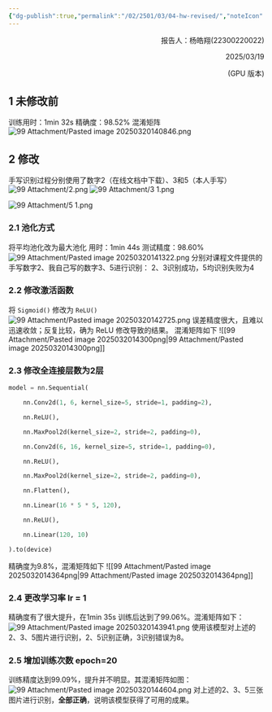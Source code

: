 ```yaml
---
{"dg-publish":true,"permalink":"/02/2501/03/04-hw-revised/","noteIcon":"","created":"2025-03-17T23:16","updated":"2025-07-01T13:38"}
---
```


<p align="right">报告人：杨皓翔(22300220022)</p>
<p align="right">2025/03/19</p>
<p align="right">(GPU 版本)</p>

## 1 未修改前
训练用时：1min 32s
精确度：98.52%
混淆矩阵 
![99 Attachment/Pasted image 20250320140846.png](/img/user/99%20Attachment/Pasted%20image%2020250320140846.png)
## 2 修改
手写识别过程分别使用了数字2（在线文档中下载）、3和5（本人手写）
![99 Attachment/2.png](/img/user/99%20Attachment/2.png)
![99 Attachment/3 1.png](/img/user/99%20Attachment/3%201.png)

![99 Attachment/5 1.png](/img/user/99%20Attachment/5%201.png)
### 2.1 池化方式
将平均池化改为最大池化
用时：1min 44s
测试精度：98.60%
![99 Attachment/Pasted image 20250320141322.png](/img/user/99%20Attachment/Pasted%20image%2020250320141322.png)
分别对课程文件提供的手写数字2、我自己写的数字3、5进行识别：
2、3识别成功，5均识别失败为4
### 2.2 修改激活函数
将 `Sigmoid()` 修改为 `ReLU()`
![99 Attachment/Pasted image 20250320142725.png](/img/user/99%20Attachment/Pasted%20image%2020250320142725.png)
误差精度很大，且难以迅速收敛；反复比较，确为 ReLU 修改导致的结果。
混淆矩阵如下
![[99 Attachment/Pasted image 2025032014300png\|99 Attachment/Pasted image 2025032014300png]]
### 2.3 修改全连接层数为2层
```python
model = nn.Sequential(

    nn.Conv2d(1, 6, kernel_size=5, stride=1, padding=2),

    nn.ReLU(),

    nn.MaxPool2d(kernel_size=2, stride=2, padding=0),

    nn.Conv2d(6, 16, kernel_size=5, stride=1, padding=0),

    nn.ReLU(),

    nn.MaxPool2d(kernel_size=2, stride=2, padding=0),

    nn.Flatten(),

    nn.Linear(16 * 5 * 5, 120),

    nn.ReLU(),

    nn.Linear(120, 10)

).to(device)
```
精确度为9.8%，混淆矩阵如下
![[99 Attachment/Pasted image 2025032014364png\|99 Attachment/Pasted image 2025032014364png]]
### 2.4 更改学习率 lr = 1
精确度有了很大提升，在1min 35s 训练后达到了99.06%。混淆矩阵如下：
![99 Attachment/Pasted image 20250320143941.png](/img/user/99%20Attachment/Pasted%20image%2020250320143941.png)
使用该模型对上述的2、3、5图片进行识别，2、5识别正确，3识别错误为8。
### 2.5 增加训练次数 epoch=20
训练精度达到99.09%，提升并不明显。其混淆矩阵如图：
![99 Attachment/Pasted image 20250320144604.png](/img/user/99%20Attachment/Pasted%20image%2020250320144604.png)
对上述的2、3、5三张图片进行识别，**全部正确**，说明该模型获得了可用的成果。
